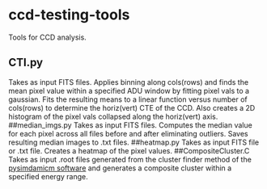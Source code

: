 # ccd-testing-tools
Tools for CCD analysis. 
## CTI.py   
Takes as input FITS files. Applies binning along cols(rows) and finds the mean pixel value within a specified ADU window by fitting pixel vals to a gaussian. Fits the resulting means to a linear function versus number of cols(rows) to determine the horiz(vert) CTE of the CCD. Also creates a 2D histogram of the pixel vals collapsed along the horiz(vert) axis.
##median_imgs.py
Takes as input FITS files. Computes the median value for each pixel across all files before and after eliminating outliers. Saves resulting median images to .txt files.
##heatmap.py
Takes as input FITS file or .txt file. Creates a heatmap of the pixel values.
##CompositeCluster.C
Takes as input .root files generated from the cluster finder method of the [pysimdamicm software](https://ncastell.web.cern.ch/ncastell/pysimdamicm/) and generates a composite cluster within a specified energy range.
